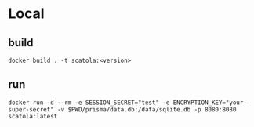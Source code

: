 
# Local

## build

`docker build . -t scatola:<version>`

## run

`docker run -d --rm -e SESSION_SECRET="test" -e ENCRYPTION_KEY="your-super-secret" -v $PWD/prisma/data.db:/data/sqlite.db -p 8080:8080 scatola:latest`

